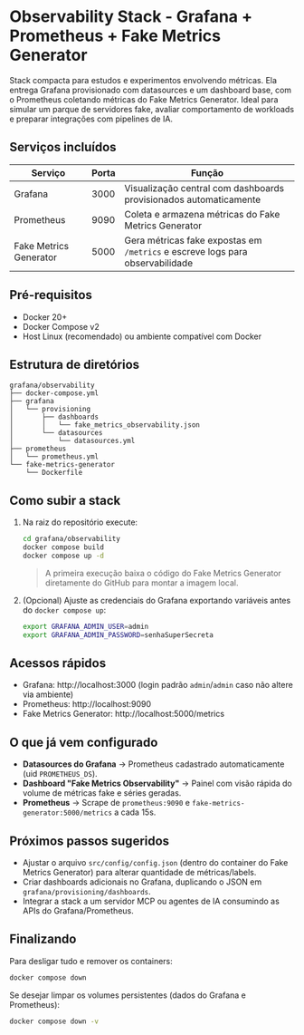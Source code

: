 # Observability Stack - Grafana + Prometheus + Fake Metrics Generator

Stack compacta para estudos e experimentos envolvendo métricas. Ela entrega Grafana provisionado com datasources e um dashboard
base, com o Prometheus coletando métricas do Fake Metrics Generator. Ideal para simular um parque de servidores fake, avaliar
comportamento de workloads e preparar integrações com pipelines de IA.

## Serviços incluídos
| Serviço | Porta | Função |
|---------|-------|--------|
| Grafana | 3000  | Visualização central com dashboards provisionados automaticamente |
| Prometheus | 9090 | Coleta e armazena métricas do Fake Metrics Generator |
| Fake Metrics Generator | 5000 | Gera métricas fake expostas em `/metrics` e escreve logs para observabilidade |

## Pré-requisitos
- Docker 20+
- Docker Compose v2
- Host Linux (recomendado) ou ambiente compatível com Docker

## Estrutura de diretórios
```plaintext
grafana/observability
├── docker-compose.yml
├── grafana
│   └── provisioning
│       ├── dashboards
│       │   └── fake_metrics_observability.json
│       └── datasources
│           └── datasources.yml
├── prometheus
│   └── prometheus.yml
└── fake-metrics-generator
    └── Dockerfile
```

## Como subir a stack
1. Na raiz do repositório execute:
   ```bash
   cd grafana/observability
   docker compose build
   docker compose up -d
   ```
   > A primeira execução baixa o código do Fake Metrics Generator diretamente do GitHub para montar a imagem local.

2. (Opcional) Ajuste as credenciais do Grafana exportando variáveis antes do `docker compose up`:
   ```bash
   export GRAFANA_ADMIN_USER=admin
   export GRAFANA_ADMIN_PASSWORD=senhaSuperSecreta
   ```

## Acessos rápidos
- Grafana: http://localhost:3000 (login padrão `admin`/`admin` caso não altere via ambiente)
- Prometheus: http://localhost:9090
- Fake Metrics Generator: http://localhost:5000/metrics

## O que já vem configurado
- **Datasources do Grafana** → Prometheus cadastrado automaticamente (uid `PROMETHEUS_DS`).
- **Dashboard "Fake Metrics Observability"** → Painel com visão rápida do volume de métricas fake e séries geradas.
- **Prometheus** → Scrape de `prometheus:9090` e `fake-metrics-generator:5000/metrics` a cada 15s.

## Próximos passos sugeridos
- Ajustar o arquivo `src/config/config.json` (dentro do container do Fake Metrics Generator) para alterar quantidade de métricas/labels.
- Criar dashboards adicionais no Grafana, duplicando o JSON em `grafana/provisioning/dashboards`.
- Integrar a stack a um servidor MCP ou agentes de IA consumindo as APIs do Grafana/Prometheus.

## Finalizando
Para desligar tudo e remover os containers:
```bash
docker compose down
```

Se desejar limpar os volumes persistentes (dados do Grafana e Prometheus):
```bash
docker compose down -v
```
